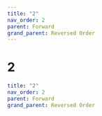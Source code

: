 ```yaml
---
title: "2"
nav_order: 2
parent: Forward
grand_parent: Reversed Order
---
```


# 2

```yaml
title: "2"
nav_order: 2
parent: Forward
grand_parent: Reversed Order
```
